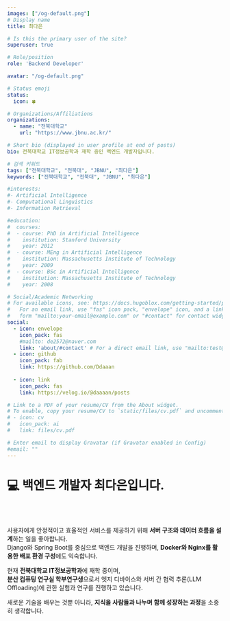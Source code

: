 ```yaml
---
images: ["/og-default.png"]
# Display name
title: 최다은

# Is this the primary user of the site?
superuser: true

# Role/position
role: 'Backend Developer'

avatar: "/og-default.png"

# Status emoji
status:
  icon: 🍀

# Organizations/Affiliations
organizations:
  - name: "전북대학교"
    url: "https://www.jbnu.ac.kr/"

# Short bio (displayed in user profile at end of posts)
bio: 전북대학교 IT정보공학과 재학 중인 백엔드 개발자입니다.

# 검색 키워드
tags: ["전북대학교", "전북대", "JBNU", "최다은"]
keywords: ["전북대학교", "전북대", "JBNU", "최다은"]

#interests:
#- Artificial Intelligence
#- Computational Linguistics
#- Information Retrieval

#education:
#  courses:
#  - course: PhD in Artificial Intelligence
#    institution: Stanford University
#    year: 2012
#  - course: MEng in Artificial Intelligence
#    institution: Massachusetts Institute of Technology
#    year: 2009
#  - course: BSc in Artificial Intelligence
#    institution: Massachusetts Institute of Technology
#    year: 2008

# Social/Academic Networking
# For available icons, see: https://docs.hugoblox.com/getting-started/page-builder/#icons
#   For an email link, use "fas" icon pack, "envelope" icon, and a link in the
#   form "mailto:your-email@example.com" or "#contact" for contact widget.
social:
  - icon: envelope
    icon_pack: fas
    #mailto: de2572@naver.com
    link: 'about/#contact' # For a direct email link, use "mailto:test@example.org".
  - icon: github
    icon_pack: fab
    link: https://github.com/Ddaaan
  
  - icon: link
    icon_pack: fas
    link: https://velog.io/@daaaan/posts

# Link to a PDF of your resume/CV from the About widget.
# To enable, copy your resume/CV to `static/files/cv.pdf` and uncomment the lines below.
# - icon: cv
#   icon_pack: ai
#   link: files/cv.pdf

# Enter email to display Gravatar (if Gravatar enabled in Config)
#email: ""
---
```


# 💻 백엔드 개발자 최다은입니다.
<br><br>

사용자에게 안정적이고 효율적인 서비스를 제공하기 위해 **서버 구조와 데이터 흐름을 설계**하는 일을 좋아합니다.  
Django와 Spring Boot를 중심으로 백엔드 개발을 진행하며, **Docker와 Nginx를 활용한 배포 환경 구성**에도 익숙합니다.

현재 **전북대학교 IT정보공학과**에 재학 중이며,  
**분산 컴퓨팅 연구실 학부연구생**으로서 엣지 디바이스와 서버 간 협력 추론(LLM Offloading)에 관한 실험과 연구를 진행하고 있습니다.

새로운 기술을 배우는 것뿐 아니라, **지식을 사람들과 나누며 함께 성장하는 과정**을 소중히 생각합니다.

